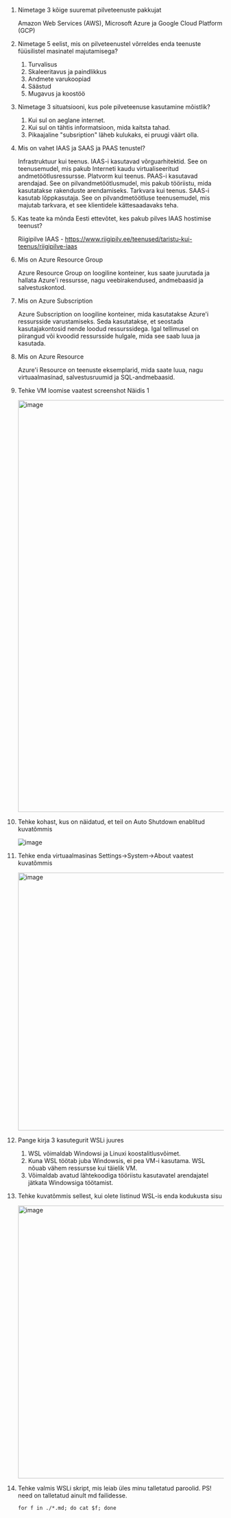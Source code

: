 1. Nimetage 3 kõige suuremat pilveteenuste pakkujat

    Amazon Web Services (AWS), Microsoft Azure ja Google Cloud Platform (GCP)

2. Nimetage 5 eelist, mis on pilveteenustel võrreldes enda teenuste füüsilistel masinatel majutamisega?

    1) Turvalisus
    2) Skaleeritavus ja paindlikkus
    3) Andmete varukoopiad
    4) Säästud
    5) Mugavus ja koostöö

3. Nimetage 3 situatsiooni, kus pole pilveteenuse kasutamine mõistlik?

    1) Kui sul on aeglane internet.
    2) Kui sul on tähtis informatsioon, mida kaitsta tahad.
    3) Pikaajaline "subsription" läheb kulukaks, ei pruugi väärt olla.

4. Mis on vahet IAAS ja SAAS ja PAAS tenustel?

    Infrastruktuur kui teenus. IAAS-i kasutavad võrguarhitektid. See on teenusemudel, mis pakub Interneti kaudu virtualiseeritud andmetöötlusressursse.
    Platvorm kui teenus. PAAS-i kasutavad arendajad. See on pilvandmetöötlusmudel, mis pakub tööriistu, mida kasutatakse rakenduste arendamiseks.
    Tarkvara kui teenus. SAAS-i kasutab lõppkasutaja. See on pilvandmetöötluse teenusemudel, mis majutab tarkvara, et see klientidele kättesaadavaks teha.

5. Kas teate ka mõnda Eesti ettevõtet, kes pakub pilves IAAS hostimise teenust?

    Riigipilve IAAS - https://www.riigipilv.ee/teenused/taristu-kui-teenus/riigipilve-iaas

6. Mis on Azure Resource Group

    Azure Resource Group on loogiline konteiner, kus saate juurutada ja hallata Azure'i ressursse, nagu veebirakendused, andmebaasid ja salvestuskontod.

7. Mis on Azure Subscription

    Azure Subscription on loogiline konteiner, mida kasutatakse Azure'i ressursside varustamiseks. Seda kasutatakse, et seostada kasutajakontosid nende loodud ressurssidega. Igal tellimusel on piirangud või kvoodid ressursside hulgale, mida see saab luua ja kasutada.

8. Mis on Azure Resource

    Azure'i Resource on teenuste eksemplarid, mida saate luua, nagu virtuaalmasinad, salvestusruumid ja SQL-andmebaasid.

9. Tehke VM loomise vaatest screenshot Näidis 1

    <img width="960" alt="image" src="https://user-images.githubusercontent.com/92860669/205125917-075b4b70-c326-4afc-87d4-ba15cd049e41.png">

10. Tehke kohast, kus on näidatud, et teil on Auto Shutdown enablitud kuvatõmmis

    ![image](https://user-images.githubusercontent.com/92860669/205126439-d6928c1e-caae-49ef-9b58-2b2c94087d16.png)

11. Tehke enda virtuaalmasinas Settings->System->About vaatest kuvatõmmis

    <img width="601" alt="image" src="https://user-images.githubusercontent.com/92860669/205132730-ac516e17-1a0b-4a52-9bdc-597351055418.png">

12. Pange kirja 3 kasutegurit WSLi juures

    1) WSL võimaldab Windowsi ja Linuxi koostalitlusvõimet.
    2) Kuna WSL töötab juba Windowsis, ei pea VM-i kasutama. WSL nõuab vähem ressursse kui täielik VM.
    3) Võimaldab avatud lähtekoodiga tööriistu kasutavatel arendajatel jätkata Windowsiga töötamist.

13. Tehke kuvatõmmis sellest, kui olete listinud WSL-is enda kodukusta sisu

    <img width="636" alt="image" src="https://user-images.githubusercontent.com/92860669/205135925-c7062ea8-0332-4218-8436-9192d1f86509.png">

14. Tehke valmis WSLi skript, mis leiab üles minu talletatud paroolid. PS! need on talletatud ainult md failidesse.

    ```
    for f in ./*.md; do cat $f; done
    ```
   

